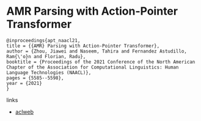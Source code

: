 # AMR Parsing with Action-Pointer Transformer

```
@inproceedings{apt_naacl21,
title = {{AMR} Parsing with Action-Pointer Transformer},
author = {Zhou, Jiawei and Naseem, Tahira and Fernandez Astudillo, Ram{\'o}n and Florian, Radu},
booktitle = {Proceedings of the 2021 Conference of the North American Chapter of the Association for Computational Linguistics: Human Language Technologies (NAACL)},
pages = {5585--5598},
year = {2021}
}
```

links
- [aclweb](https://www.aclweb.org/anthology/2021.naacl-main.443/)
